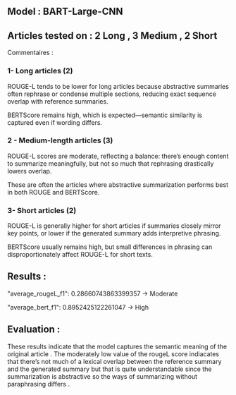 ## Model : BART-Large-CNN 

## Articles tested on  : 2 Long , 3 Medium , 2 Short 

Commentaires : 
### 1- Long articles (2)

ROUGE-L tends to be lower for long articles because abstractive summaries often rephrase or condense multiple sections, reducing exact sequence overlap with reference summaries.

BERTScore remains high, which is expected—semantic similarity is captured even if wording differs.

### 2 - Medium-length articles (3)

ROUGE-L scores are moderate, reflecting a balance: there’s enough content to summarize meaningfully, but not so much that rephrasing drastically lowers overlap.

These are often the articles where abstractive summarization performs best in both ROUGE and BERTScore.

### 3- Short articles (2)

ROUGE-L is generally higher for short articles if summaries closely mirror key points, or lower if the generated summary adds interpretive phrasing.

BERTScore usually remains high, but small differences in phrasing can disproportionately affect ROUGE-L for short texts.


## Results : 
	
"average_rougeL_f1": 0.28660743863399357 -> Moderate  

"average_bert_f1": 0.8952425122261047 -> High 

## Evaluation : 
These results indicate that the model captures the semantic meaning of the original article . The moderately low value of the rougeL score indiacates that there’s not much of a lexical overlap between the reference summary and the generated summary but that is quite understandable since the summarization is abstractive so the ways of summarizing without paraphrasing differs . 

